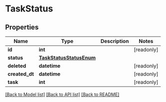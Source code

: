 # TaskStatus


## Properties
Name | Type | Description | Notes
------------ | ------------- | ------------- | -------------
**id** | **int** |  | [readonly] 
**status** | [**TaskStatusStatusEnum**](TaskStatusStatusEnum.md) |  | 
**deleted** | **datetime** |  | [readonly] 
**created_dt** | **datetime** |  | [readonly] 
**task** | **int** |  | [readonly] 

[[Back to Model list]](../README.md#documentation-for-models) [[Back to API list]](../README.md#documentation-for-api-endpoints) [[Back to README]](../README.md)


